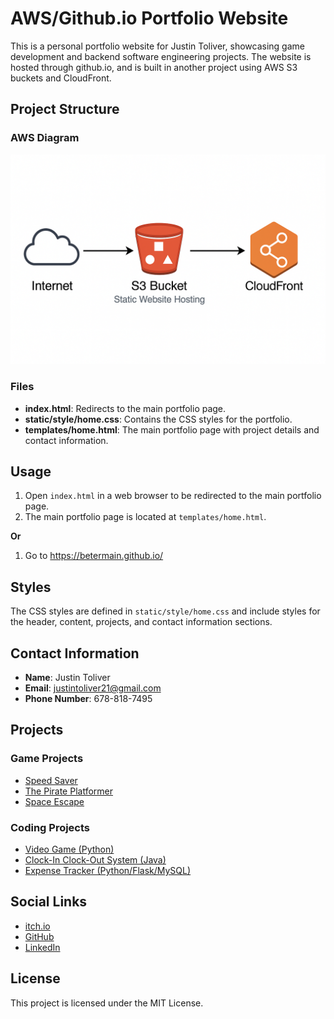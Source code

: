# AWS/Github.io Portfolio Website

This is a personal portfolio website for Justin Toliver, showcasing game development and backend software engineering projects. The website is hosted through github.io, and is built in another project using AWS S3 buckets and CloudFront. 

## Project Structure

### AWS Diagram
![diagram of AWS architecure](architecture-diagram.png)

### Files

- **index.html**: Redirects to the main portfolio page.
- **static/style/home.css**: Contains the CSS styles for the portfolio.
- **templates/home.html**: The main portfolio page with project details and contact information.

## Usage

1. Open `index.html` in a web browser to be redirected to the main portfolio page.
2. The main portfolio page is located at `templates/home.html`.

**Or**

1. Go to https://betermain.github.io/

## Styles

The CSS styles are defined in `static/style/home.css` and include styles for the header, content, projects, and contact information sections.

## Contact Information

- **Name**: Justin Toliver
- **Email**: justintoliver21@gmail.com
- **Phone Number**: 678-818-7495

## Projects

### Game Projects

- [Speed Saver](https://betermain.itch.io/speed-saver)
- [The Pirate Platformer](https://betermain.itch.io/the-pirate-platformer)
- [Space Escape](https://betermain.itch.io/space-escape)

### Coding Projects

- [Video Game (Python)](https://github.com/BeterMain/gacha-game)
- [Clock-In Clock-Out System (Java)](https://github.com/BeterMain/cs310-teamproject-fa23)
- [Expense Tracker (Python/Flask/MySQL)](https://github.com/BeterMain/ExpenseTracker)

## Social Links

- [itch.io](https://betermain.itch.io)
- [GitHub](https://github.com/BeterMain)
- [LinkedIn](https://www.linkedin.com/in/justin-toliver-327840216/)

## License

This project is licensed under the MIT License.
